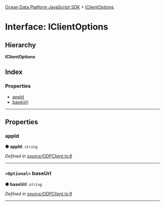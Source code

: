 [Ocean Data Platform JavaScript SDK](../README.md) > [IClientOptions](../interfaces/iclientoptions.md)

# Interface: IClientOptions

## Hierarchy

**IClientOptions**

## Index

### Properties

* [appId](iclientoptions.md#appid)
* [baseUrl](iclientoptions.md#baseurl)

---

## Properties

<a id="appid"></a>

###  appId

**● appId**: *`string`*

*Defined in [source/ODPClient.ts:8](https://github.com/C4IROcean/ODP-sdk-js/blob/d16dc4d/source/ODPClient.ts#L8)*

___
<a id="baseurl"></a>

### `<Optional>` baseUrl

**● baseUrl**: *`string`*

*Defined in [source/ODPClient.ts:9](https://github.com/C4IROcean/ODP-sdk-js/blob/d16dc4d/source/ODPClient.ts#L9)*

___

